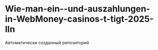 # Wie-man-ein--und-auszahlungen-in-WebMoney-casinos-t-tigt-2025-lln
Автоматически созданный репозиторий
